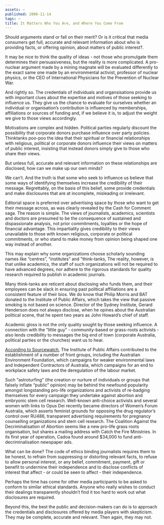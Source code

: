 ```yaml
---
assets: ~
published: 2006-11-14
tags: ~
title: It Matters Who You Are, and Where You Come From
---
```

Should arguments stand or fall on their merit? Or is it critical that
media consumers get full, accurate and relevant information about who is
providing facts, or offering opinion, about matters of public interest?.

It may be nice to think the quality of ideas - not those who promulgate
them determines their persuasiveness, but the reality is more
complicated. A pro- nuclear argument made by a mining magnate will be
evaluated differently to the exact same one made by an environmental
activist, professor of nuclear physics, or the CEO of International
Physicians for the Prevention of Nuclear War.

And rightly so. The credentials of individuals and organsisations
provide us with important clues about the expertise and motives of those
seeking to influence us. They give us the chance to evaluate for
ourselves whether an individual or organisation’s contribution is
influenced by memberships, affiliations or sources of funding and, if we
believe it is, to adjust the weight we give to those views accordingly.

Motivations are complex and hidden. Political parties regularly discount
the possibility that corporate donors purchase influence over party
policies. Thinktanks poo-poo the idea that their spiritual or financial
relationships with religious, political or corporate donors influence
their views on matters of public interest, insisting that instead donors
simply give to those who share their views.

But unless full, accurate and relevant information on these
relationships are disclosed, how can we make up our own minds?

We can’t. And the truth is that some who seek to influence us believe
that some ways of identifying themselves increase the credibility of
their message. Regrettably, on the basis of this belief, some provide
credentials and make disclosures that are at incomplete, misleading or
irrelevant.

Editorial space is preferred over advertising space by those who want to
get their message across, as was clearly revealed by the Cash for
Comment saga. The reason is simple. The views of journalists, academics,
scientists and doctors are presumed to be the consequence of sustained
and dispassionate analysis, not prior commitments, loyalties or the hope
of financial advantage. This impartiality gives credibility to their
views unavailable to those with known religious, corporate or political
commitments, or who stand to make money from opinion being shaped one
way instead of another.

This may explain why some organizations choose scholarly sounding names
like “centres”, “institutes” and "think-tanks, The reality, however, is
that unlike academics, the staff of such organizations will not be
required to have advanced degrees, nor adhere to the rigorous standards
for quality research required to publish in academic journals.

Many think-tanks are reticent about disclosing who funds them, and their
employees can be slack in ensuring past political affiliations are a
consistent feature of their bios. We do know that Philip Morris and BAT
donated to the Institute of Public Affairs, which takes the view that
passive smoking is not based on science. Director of the Sydney
Institute, Gerard Henderson does not always disclose, when he opines
about the Australian political scene, that he spent two years as John
Howard’s chief of staff.

Academic gloss is not the only quality sought by those seeking
influence. A connection with the “little guy” - community-based or
grass-roots activists - also lends credibility to messages the big end
of town (corporate Australia, political parties or the churches) want us
to hear.

[According to
Sourcewatch](http://www.sourcewatch.org/index.php?title=Institute_of_Public_Affairs#Front_Groups),
The Institute of Public Affairs contributed to the establishment of a
number of front groups, including the Australian Environment Foundation,
which campaigns for weaker environmental laws and Independent
Contractors of Australia, which campaigns for an end to workplace safety
laws and the deregulation of the labour market.

Such “astroturfing” (the creation or nurture of individuals or groups
that falsely inflate “public” opinion) may be behind the newfound
popularity amongst longstanding pro-life organizations and activists of
re-badging themselves for every campaign they undertake against abortion
and embryonic stem cell research. Well-known anti-choice activists and
several women with links to Opus Dei recently became directors of
Women’s Forum Australia, which asserts feminist grounds for opposing the
drug regulator’s control over RU486, transparent advertising
requirements for pregnancy counselling organizations and stem cell
research. The Coalition Against the Decriminalisation of Abortion seems
like a new pro-life grass roots organisation, but shares a mailing
address with Catch the Fire Ministries. In its first year of operation,
Cadoa found around $34,000 to fund anti-decriminalisation newspaper ads.

What can be done? The code of ethics binding journalists requires them
to be honest, to refrain from suppressing or distorting relevant facts,
to refuse to allow personal interest, or any belief, commitment,
payment, gift or benefit to undermine their independence and to disclose
conflicts of interest that affect - or could be seen to affect - their
independence.

Perhaps the time has come for other media participants to be asked to
conform to similar ethical standards. Anyone who really wishes to
conduct their dealings transparently shouldn’t find it too hard to work
out what disclosures are required.

Beyond this, the best the public and decision-makers can do is to
approach the credentials and disclosures offered by media players with
skepticism. They may be complete, accurate and relevant. Then again,
they may not.
